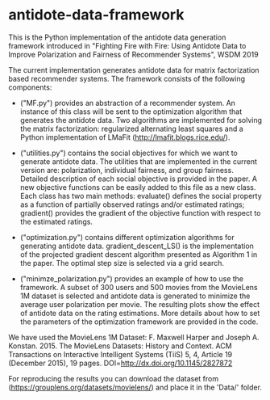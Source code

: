 # antidote-data-framework
This is the Python implementation of the antidote data generation framework introduced in "Fighting Fire with Fire: Using Antidote Data to Improve Polarization and Fairness of Recommender Systems", WSDM 2019

The current implementation generates antidote data for matrix factorization based recommender systems. The framework consists of the following components:

- ("MF.py") provides an abstraction of a recommender system. An instance of this class will be sent to the optimization algorithm that generates the antidote data. Two algorithms are implemented for solving the matrix factorization: regularized alternating least squares and a Python implementation of LMaFit (http://lmafit.blogs.rice.edu/).

- ("utilities.py") contains the social objectives for which we want to generate antidote data. The utilities that are implemented in the current version are: polarization, individual fairness, and group fairness. Detailed description
of each social objective is provided in the paper. A new objective functions can be easily added to this file as a new class. Each class has two main methods: evaluate() defines the social property as a function of partially observed ratings  and/or estimated ratings; gradient() provides the gradient of the objective function with respect to the estimated ratings.

- ("optimization.py") contains different optimization algorithms for generating antidote data. gradient_descent_LS() is the implementation of the projected gradient descent algorithm presented as Algorithm 1 in the paper. The optimal step size is selected via a grid search.

- ("minimze_polarization.py") provides an example of how to use the framework. A subset of 300 users and 500 movies from the MovieLens 1M dataset is selected and antidote data is generated to minimize the average user polarization per movie. The resulting plots show the effect of antidote data on the rating estimations. More details about how to set the parameters of the optimization framework are provided in the code.

We have used the MovieLens 1M Dataset: F. Maxwell Harper and Joseph A. Konstan. 2015. The MovieLens Datasets: History
and Context. ACM Transactions on Interactive Intelligent Systems (TiiS) 5, 4, Article 19 (December 2015), 19 pages. DOI=http://dx.doi.org/10.1145/2827872

For reproducing the results you can download the dataset from (https://grouplens.org/datasets/movielens/) and place it in the 'Data/' folder.

